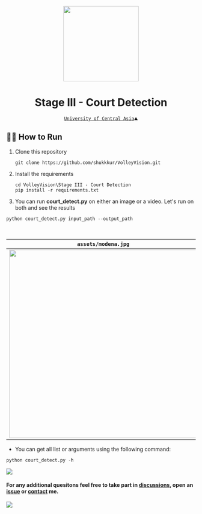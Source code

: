<p align="center">
  <img src="https://github.com/shukkkur/VolleyVision/blob/b9e2ea29be1337f8cd7c25f7f06741ecfde9fc62/README_files/vv_logo.png" width=200>
</p>

<h1 align="center">
  Stage III - Court Detection
</h1>

<p align='center'>
  <a href="https://ucentralasia.org/home"><code>University of Central Asia</a>⛰️</code>
</p>

<h2>🏃‍♂️ How to Run</h2>

<ol>
  
  <li>
    Clone this repository 
  </li>

  ```
  git clone https://github.com/shukkkur/VolleyVision.git
  ```

  <li>
    Install the requirements
  </li>
  
  ```
  cd VolleyVision\Stage III - Court Detection
  pip install -r requirements.txt
  ```

  
  <li>
    You can run <strong>court_detect.py</strong> on either an image or a video. Let's run on both and see the results
  </li>
</ol>


```
python court_detect.py input_path --output_path
```

<br>
  
|   <code>assets/modena.jpg</code>   |   <code>assets/rally_women.mp4</code>   |
|--------------|--------------|
|  <img src="https://github.com/shukkkur/VolleyVision/blob/c0cab9585a9eb195d96d836f1243c97b20c80025/Stage%20III%20-%20Court%20Detection/assets/court_5/approxPolyDP.jpg" width="500">  |  <img src="https://github.com/shukkkur/VolleyVision/blob/c0cab9585a9eb195d96d836f1243c97b20c80025/Stage%20III%20-%20Court%20Detection/assets/court.gif" width="500">  |

  
<ul>
  <li>
    <p>You can get all list or arguments using the following command:</p>
  </li>
</ul>

```python
python court_detect.py -h
```  
  
<img src="https://github.com/shukkkur/VolleyVision/blob/48ad586dec4ad981df145c73fc0ba176552ea5b6/Stage%20III%20-%20Court%20Detection/assets/args_help.png">

<h4>For any additional quesitons feel free to take part in <a href="https://github.com/shukkkur/VolleyVision/discussions">discussions</a>, open an <a href="https://github.com/shukkkur/VolleyVision/issues/new">issue</a> or <a href="https://github.com/shukkkur#feel-free-to-connectcontact">contact</a> me.</h4>

<img src="https://github.com/shukkkur/VolleyVision/blob/1d1836c3a7968cbcde4bcf5cfb5e8eaf4c16acfb/assets/header.png">
